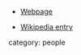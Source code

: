 
* [Webpage](http://edwardscasey.com/)

* [Wikipedia entry](https://en.wikipedia.org/wiki/Edward_S._Casey)

category: people